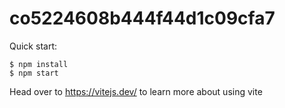 # co5224608b444f44d1c09cfa7

Quick start:

```
$ npm install
$ npm start
````

Head over to https://vitejs.dev/ to learn more about using vite

